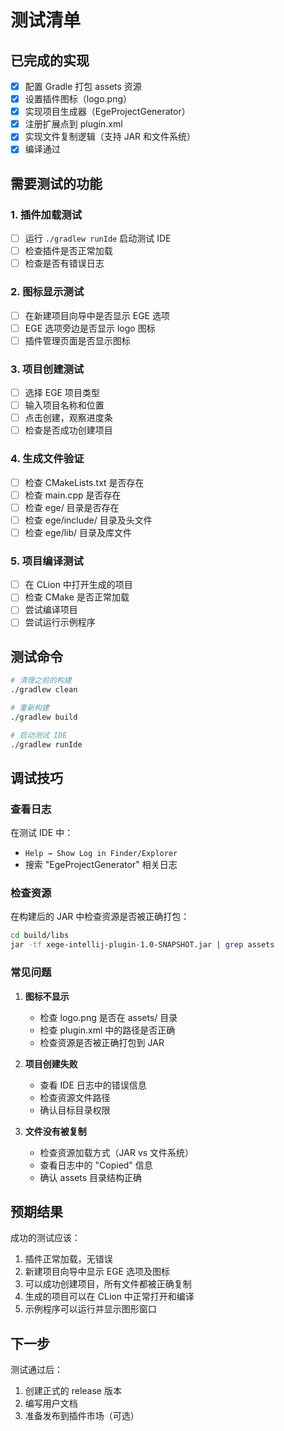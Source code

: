 # 测试清单

## 已完成的实现

- [x] 配置 Gradle 打包 assets 资源
- [x] 设置插件图标（logo.png）
- [x] 实现项目生成器（EgeProjectGenerator）
- [x] 注册扩展点到 plugin.xml
- [x] 实现文件复制逻辑（支持 JAR 和文件系统）
- [x] 编译通过

## 需要测试的功能

### 1. 插件加载测试
- [ ] 运行 `./gradlew runIde` 启动测试 IDE
- [ ] 检查插件是否正常加载
- [ ] 检查是否有错误日志

### 2. 图标显示测试
- [ ] 在新建项目向导中是否显示 EGE 选项
- [ ] EGE 选项旁边是否显示 logo 图标
- [ ] 插件管理页面是否显示图标

### 3. 项目创建测试
- [ ] 选择 EGE 项目类型
- [ ] 输入项目名称和位置
- [ ] 点击创建，观察进度条
- [ ] 检查是否成功创建项目

### 4. 生成文件验证
- [ ] 检查 CMakeLists.txt 是否存在
- [ ] 检查 main.cpp 是否存在
- [ ] 检查 ege/ 目录是否存在
- [ ] 检查 ege/include/ 目录及头文件
- [ ] 检查 ege/lib/ 目录及库文件

### 5. 项目编译测试
- [ ] 在 CLion 中打开生成的项目
- [ ] 检查 CMake 是否正常加载
- [ ] 尝试编译项目
- [ ] 尝试运行示例程序

## 测试命令

```bash
# 清理之前的构建
./gradlew clean

# 重新构建
./gradlew build

# 启动测试 IDE
./gradlew runIde
```

## 调试技巧

### 查看日志
在测试 IDE 中：
- `Help → Show Log in Finder/Explorer`
- 搜索 "EgeProjectGenerator" 相关日志

### 检查资源
在构建后的 JAR 中检查资源是否被正确打包：
```bash
cd build/libs
jar -tf xege-intellij-plugin-1.0-SNAPSHOT.jar | grep assets
```

### 常见问题

1. **图标不显示**
   - 检查 logo.png 是否在 assets/ 目录
   - 检查 plugin.xml 中的路径是否正确
   - 检查资源是否被正确打包到 JAR

2. **项目创建失败**
   - 查看 IDE 日志中的错误信息
   - 检查资源文件路径
   - 确认目标目录权限

3. **文件没有被复制**
   - 检查资源加载方式（JAR vs 文件系统）
   - 查看日志中的 "Copied" 信息
   - 确认 assets 目录结构正确

## 预期结果

成功的测试应该：
1. 插件正常加载，无错误
2. 新建项目向导中显示 EGE 选项及图标
3. 可以成功创建项目，所有文件都被正确复制
4. 生成的项目可以在 CLion 中正常打开和编译
5. 示例程序可以运行并显示图形窗口

## 下一步

测试通过后：
1. 创建正式的 release 版本
2. 编写用户文档
3. 准备发布到插件市场（可选）
